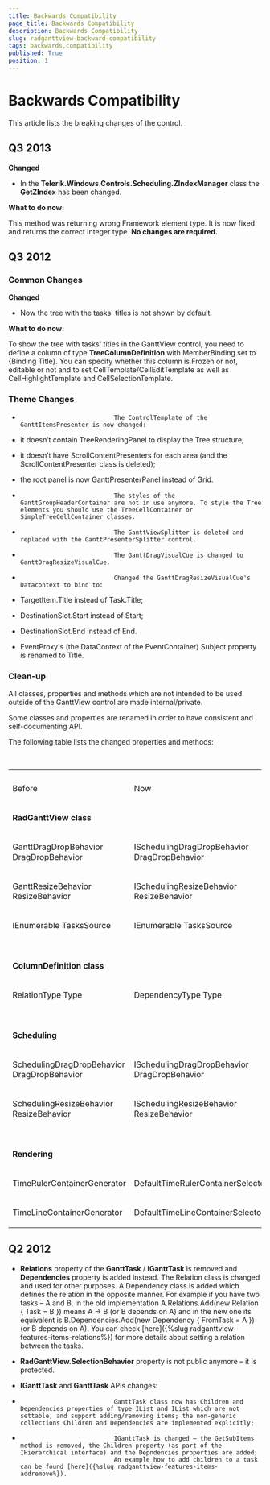 ```yaml
---
title: Backwards Compatibility
page_title: Backwards Compatibility
description: Backwards Compatibility
slug: radganttview-backward-compatibility
tags: backwards,compatibility
published: True
position: 1
---
```


# Backwards Compatibility



This article lists the breaking changes of the control.

## Q3 2013

__Changed__

* In the __Telerik.Windows.Controls.Scheduling.ZIndexManager__ class the __GetZIndex__ has been changed.
                        

__What to do now:__

This method was returning wrong Framework element type. It is now fixed and returns the correct Integer type. __No changes are required.__

## Q3 2012

### Common Changes

__Changed__

* Now the tree with the tasks' titles is not shown by default.
                                

__What to do now:__

To show the tree with tasks' titles in the GanttView control, you need to define a column of type __TreeColumnDefinition__ with MemberBinding set to {Binding Title}.
                            You can specify whether this column is Frozen or not, editable or not and to set CellTemplate/CellEditTemplate as well as CellHighlightTemplate and CellSelectionTemplate.
                        

### Theme Changes

* 
                                The ControlTemplate of the GanttItemsPresenter is now changed:
                                

* it doesn’t contain TreeRenderingPanel to display the Tree structure;

* it doesn’t have ScrollContentPresenters for each area (and the ScrollContentPresenter class is deleted);

* the root panel is now GanttPresenterPanel instead of Grid.

* 
                                The styles of the GanttGroupHeaderContainer are not in use anymore. To style the Tree elements you should use the TreeCellContainer or SimpleTreeCellContainer classes.
                            

* 
                                The GanttViewSplitter is deleted and replaced with the GanttPresenterSplitter control.
                            

* 
                                The GanttDragVisualCue is changed to GanttDragResizeVisualCue.
                            

* 
                                Changed the GanttDragResizeVisualCue's Datacontext to bind to:
                                

* TargetItem.Title instead of Task.Title;

* DestinationSlot.Start instead of Start;

* DestinationSlot.End instead of End.

* EventProxy's (the DataContext of the EventContainer) Subject property is renamed to Title.

### Clean-up

All classes, properties and methods which are not intended to be used outside of the GanttView control are made internal/private.

Some classes and properties are renamed in order to have consistent and self-documenting API.

The following table lists the changed properties and methods:
<table> <th><tr><td>

Before</td><td>

Now</td></tr></th><tr><td>

<b>RadGanttView class</b></td><td>

</td></tr><tr><td>

GanttDragDropBehavior DragDropBehavior</td><td>

ISchedulingDragDropBehavior DragDropBehavior</td></tr><tr><td>

GanttResizeBehavior ResizeBehavior</td><td>

ISchedulingResizeBehavior ResizeBehavior</td></tr><tr><td>

IEnumerable<IGanttTask> TasksSource</td><td>

IEnumerable TasksSource</td></tr><tr><td>

</td><td>

</td></tr><tr><td>

<b>ColumnDefinition class</b></td><td>

</td></tr><tr><td>

RelationType Type</td><td>

DependencyType Type</td></tr><tr><td>

</td><td>

</td></tr><tr><td>

<b>Scheduling</b></td><td>

</td></tr><tr><td>

SchedulingDragDropBehavior<InteractionState> DragDropBehavior</td><td>

ISchedulingDragDropBehavior DragDropBehavior</td></tr><tr><td>

SchedulingResizeBehavior<InteractionState> ResizeBehavior</td><td>

ISchedulingResizeBehavior ResizeBehavior</td></tr><tr><td>

</td><td>

</td></tr><tr><td>

<b>Rendering</b></td><td>

</td></tr><tr><td>

TimeRulerContainerGenerator</td><td>

DefaultTimeRulerContainerSelector</td></tr><tr><td>

TimeLineContainerGenerator</td><td>

DefaultTimeLineContainerSelector</td></tr></table>

## Q2 2012

* __Relations__ property of the __GanttTask__ / __IGanttTask__ is removed and __Dependencies__ property is added instead.
                        The Relation class is changed and used for other purposes. A Dependency class is added which defines the relation in the opposite manner. For example if you have two tasks – A and B, in the old implementation A.Relations.Add(new Relation { Task = B }) means A -> B (or B depends on A) and in the new one its equivalent is B.Dependencies.Add(new Dependency { FromTask = A }) (or B depends on A).
                        You can check [here]({%slug radganttview-features-items-relations%}) for more details about setting a relation between the tasks.
                        

* __RadGanttView.SelectionBehavior__ property is not public anymore – it is protected.
                    

* __IGanttTask__ and __GanttTask__ APIs changes:
                        

* 
                                GanttTask class now has Children and Dependencies properties of type IList and IList which are not settable, and support adding/removing items; the non-generic collections Children and Dependencies are implemented explicitly;
                            

* 
                                IGanttTask is changed – the GetSubItems method is removed, the Children property (as part of the IHierarchical interface) and the Depndencies properties are added;
                                An example how to add children to a task can be found [here]({%slug radganttview-features-items-addremove%}).
                                
